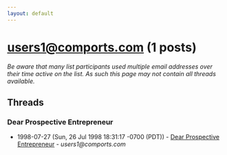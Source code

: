 ```yaml
---
layout: default
---
```


# users1@comports.com (1 posts)

_Be aware that many list participants used multiple email addresses over their time active on the list. As such this page may not contain all threads available._

## Threads

### Dear Prospective Entrepreneur
+ 1998-07-27 (Sun, 26 Jul 1998 18:31:17 -0700 (PDT)) - [Dear Prospective Entrepreneur](/archive/1998/07/a6ce883d06b6e3340c9ffee9f8614077d48dd1579880375f197f8c1f9e18e24c) - _users1@comports.com_

